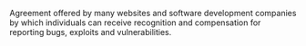 Agreement offered by many websites and software development companies by which individuals can receive recognition and compensation for reporting bugs, exploits and vulnerabilities.